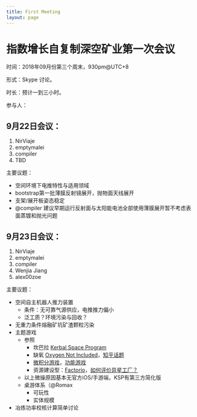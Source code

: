 ```yaml
---
title: First Meeting
layout: page
---
```


# 指数增长自复制深空矿业第一次会议

时间：2018年09月份第三个周末，930pm@UTC+8

形式：Skype 讨论。

时长：预计一到三小时。

参与人：

## 9月22日会议：
1. NirViaje
2. emptymalei
4. compiler
5. TBD

主要议题：

* 空间环境下电推特性与适用领域
* bootstrap第一批薄膜反射镜展开，抛物面天线展开
* 支架/展开板姿态稳定
* @compiler 建议早期运行反射面与太阳能电池全部使用薄膜展开暂不考虑表面蒸镀和抛光问题

## 9月23日会议：
1. NirViaje
2. emptymalei
4. compiler
5. Wenjia Jiang
3. alex00zoe

主要议题：

* 空间自主机器人推力装置
    * 条件：无可靠气源供应，电推推力偏小
    * 泛工质？环境污染与回收？
* 无重力条件熔融矿坑矿渣颗粒污染
* 主题游戏
    * 参照
        * 坎巴拉 [Kerbal Space Program](https://en.wikipedia.org/wiki/Kerbal_Space_Program)
        * 缺氧 [Oxygen Not Included](https://en.wikipedia.org/wiki/Oxygen_Not_Included)，[知乎话题](https://www.zhihu.com/topic/20082453/hot)
        * [微积分游戏](https://zhuanlan.zhihu.com/p/38528111)，[功能游戏](https://zhuanlan.zhihu.com/p/37449861)
        * 资源建设型：[Factorio](https://store.steampowered.com/app/427520/Factorio/)，[如何评价异星工厂？](https://www.zhihu.com/question/25052970)
    * 以上微操原因基本无官方iOS/手游端，KSP有第三方简化版
    * 桌游体系（@Romax
        * 可玩性
        * 实体规模
* 冶炼功率校核计算简单讨论